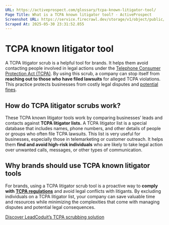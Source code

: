 ```yaml
---
URL: https://activeprospect.com/glossary/tcpa-known-litigator-tool/
Page Title: What is a TCPA known litigator tool? - ActiveProspect
Screenshot URL: https://service.firecrawl.dev/storage/v1/object/public/media/screenshot-fa50088b-63b2-4435-97eb-ab91ed7ba8a9.png
Scraped At: 2025-05-30 23:31:52.855
---
```

# TCPA known litigator tool

A TCPA litigator scrub is a helpful tool for brands. It helps them avoid contacting people involved in legal actions under the [Telephone Consumer Protection Act (TCPA)](https://activeprospect.com/glossary/tcpa/). By using this scrub, a company can stop itself from **reaching out to those who have filed lawsuits** for alleged TCPA violations. This practice protects businesses from costly legal disputes and [potential fines](https://activeprospect.com/blog/tcpa-violations/).

## How do TCPA litigator scrubs work?

These TCPA known litigator tools work by comparing businesses’ leads and contacts against **TCPA litigator lists.** A TCPA litigator list is a special database that includes names, phone numbers, and other details of people or groups who often file TCPA lawsuits. This list is very useful for businesses, especially those in telemarketing or customer outreach. It helps them **find and avoid high-risk individuals** who are likely to take legal action over unwanted calls, messages, or other types of communication.

## Why brands should use TCPA known litigator tools

For brands, using a TCPA litigator scrub tool is a proactive way to **comply with** [**TCPA regulations**](https://activeprospect.com/tcpa-compliance/tcpa-compliance-requirements/) and avoid legal conflicts with litigants. By excluding individuals on a TCPA litigator list, your company can save valuable time and resources while minimizing the complexities that come with managing disputes and potential legal consequences.

[Discover LeadCoduit’s TCPA scrubbing solution](https://activeprospect.com/blog/tcpa-litigator-scrub/)


